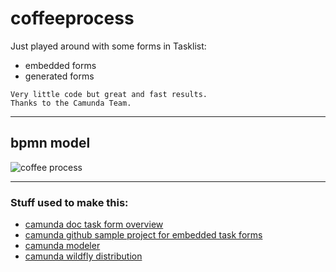 # coffeeprocess

Just played around with some forms in Tasklist:

 * embedded forms
 * generated forms

```
Very little code but great and fast results.
Thanks to the Camunda Team.
```

***

## bpmn model
![coffee process](http://i.imgur.com/9qWTedU.png)

***

### Stuff used to make this:

 * [camunda doc task form overview](https://docs.camunda.org/manual/7.6/user-guide/task-forms/)
 * [camunda github sample project for embedded task forms](https://github.com/camunda/camunda-bpm-examples/tree/master/usertask/task-form-embedded)
 * [camunda modeler](https://camunda.org/download/modeler/)
 * [camunda wildfly distribution](https://camunda.org/download/)
